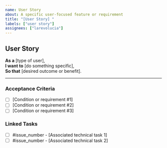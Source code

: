 ```yaml
---
name: User Story
about: A specific user-focused feature or requirement
title: "[User Story] "
labels: ["user story"]
assignees: ["larevolucia"]
---
```


## User Story

**As a** [type of user],  
**I want to** [do something specific],  
**So that** [desired outcome or benefit].

---

### Acceptance Criteria
- [ ] [Condition or requirement #1]
- [ ] [Condition or requirement #2]
- [ ] [Condition or requirement #3]

### Linked Tasks
- [ ] #issue_number - [Associated technical task 1]
- [ ] #issue_number - [Associated technical task 2]

